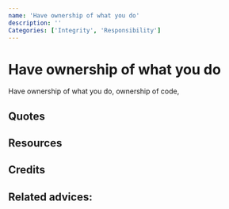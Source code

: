 ```yaml
---
name: 'Have ownership of what you do'
description: ''
Categories: ['Integrity', 'Responsibility']
---
```

# Have ownership of what you do

Have ownership of what you do, ownership of code,

## Quotes

## Resources

## Credits

## Related advices:

